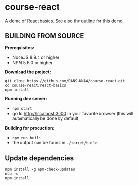 course-react
============

A demo of React basics. See also the [outline] for this demo.


BUILDING FROM SOURCE
--------------------

**Prerequisites:**

* NodeJS 8.9.4 or higher
* NPM 5.6.0 or higher

**Download the project:**

    git clone https://github.com/DANS-KNAW/course-react.git
    cd course-react/react-basics
    npm install

**Running dev server:**

* `npm start`
* go to [http://localhost:3000] in your favorite browser (this will automatically be done by default)

**Building for production:**

* `npm run build`
* the output can be found in `./target/build`

[outline]: outline.md
[http://localhost:3000]: http://localhost:3000

Update dependencies
-------------------

    npm install -g npm-check-updates
    ncu -u
    npm install
